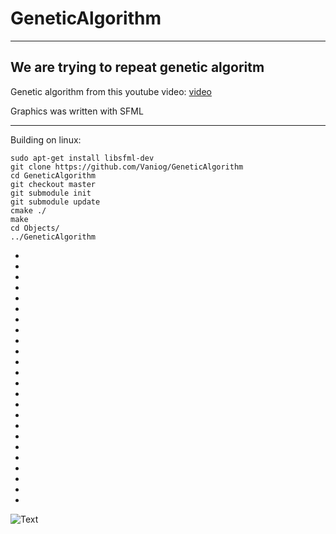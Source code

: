 # GeneticAlgorithm #
---
## We are trying to repeat genetic algoritm ##
  Genetic algorithm from this youtube video: [video](https://www.youtube.com/watch?v=SfEZSyvbj2w)
  
  Graphics was written with SFML
  
---
  Building on linux:
  
    sudo apt-get install libsfml-dev
    git clone https://github.com/Vaniog/GeneticAlgorithm
    cd GeneticAlgorithm
    git checkout master
    git submodule init
    git submodule update
    cmake ./
    make
    cd Objects/
    ../GeneticAlgorithm
    
 -
 -
 -
 -
 -
 -
 -
 -
 -
 -
 -
 -
 -
 -
 -
 -
 -
 -
 -
 -
 -
 -
 -
 -
 ![Text](https://media.makeameme.org/created/thanks-for-watching-6672c4f82f.jpg)
